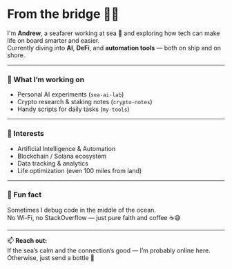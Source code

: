 # From the bridge 🌊⚓

I'm **Andrew**, a seafarer working at sea 🌊 and exploring how tech can make life on board smarter and easier.  
Currently diving into **AI**, **DeFi**, and **automation tools** — both on ship and on shore.

---

### 🚢 What I’m working on
- Personal AI experiments (`sea-ai-lab`)
- Crypto research & staking notes (`crypto-notes`)
- Handy scripts for daily tasks (`my-tools`)

---

### 🧠 Interests
- Artificial Intelligence & Automation
- Blockchain / Solana ecosystem
- Data tracking & analytics
- Life optimization (even 100 miles from land)

---

### 🧭 Fun fact
Sometimes I debug code in the middle of the ocean.  
No Wi-Fi, no StackOverflow — just pure faith and coffee ☕😅  

---

📫 **Reach out:**  
If the sea’s calm and the connection’s good — I’m probably online here.  
Otherwise, just send a bottle 🐚
